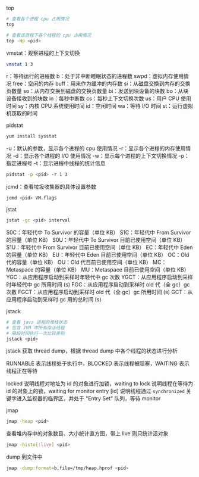 top
```sh
# 查看各个进程 cpu 占用情况
top

# 查看该进程下各个线程的 cpu 占用情况
top -Hp <pid>
```

vmstat：观察进程的上下文切换
```sh
vmstat 1 3
```
r：等待运行的进程数
b：处于非中断睡眠状态的进程数
swpd：虚拟内存使用情况
free：空闲的内存
buff：用来作为缓冲的内存数
si：从磁盘交换到内存的交换页数量
so：从内存交换到磁盘的交换页数量
bi：发送到块设备的块数
bo：从块设备接收到的块数
in：每秒中断数
cs：每秒上下文切换次数
us：用户 CPU 使用时间
sy：内核 CPU 系统使用时间
id：空闲时间
wa：等待 I/O 时间
st：运行虚拟机窃取的时间

pidstat
```sh
yum install sysstat
```
-u：默认的参数，显示各个进程的 cpu 使用情况
-r：显示各个进程的内存使用情况
-d：显示各个进程的 I/O 使用情况
-w：显示每个进程的上下文切换情况
-p：指定进程号
-t：显示进程中线程的统计信息

```sh
pidstat -p <pid> -r 1 3
```

jcmd：查看垃圾收集器的具体设置参数
```sh
jcmd <pid> VM.flags
```

jstat
```sh
jstat -gc <pid> interval
```
S0C：年轻代中 To Survivor 的容量（单位 KB）
S1C：年轻代中 From Survivor 的容量（单位 KB）
S0U：年轻代中 To Survivor 目前已使用空间（单位 KB）
S1U：年轻代中 From Survivor 目前已使用空间（单位 KB）
EC：年轻代中 Eden 的容量（单位 KB）
EU：年轻代中 Eden 目前已使用空间（单位 KB）
OC：Old 代的容量（单位 KB）
OU：Old 代目前已使用空间（单位 KB）
MC：Metaspace 的容量（单位 KB）
MU：Metaspace 目前已使用空间（单位 KB）
YGC：从应用程序启动到采样时年轻代中 gc 次数
YGCT：从应用程序启动到采样时年轻代中 gc 所用时间 (s)
FGC：从应用程序启动到采样时 old 代（全 gc）gc 次数
FGCT：从应用程序启动到采样时 old 代（全 gc）gc 所用时间 (s)
GCT：从应用程序启动到采样时 gc 用的总时间 (s)


jstack
```sh
# 查看 java 进程的堆栈状态
# 包含 JVM 中所有存活线程
# 隔段时间执行一次比较差别
jstack <pid>
```

jstack 获取 thread dump，根据 thread dump 中各个线程的状态进行分析

RUNNABLE 表示线程处于执行中，BLOCKED 表示线程被阻塞，WAITING 表示线程正在等待

locked <id> 说明线程对地址为 id 的对象进行加锁，waiting to lock <id> 说明线程在等待为 id 的对象上的锁，waiting for monitor entry [id] 说明线程通过 `synchronized` 关键字进入监视器的临界区，并处于 "Entry Set" 队列，等待 monitor


jmap
```sh
jmap -heap <pid>
```
查看堆内存中的对象数目、大小统计直方图，带上 live 则只统计活对象
```sh
jmap -histo[:live] <pid>
```
dump 到文件中
```sh
jmap -dump:format=b,file=/tmp/heap.hprof <pid>
```

